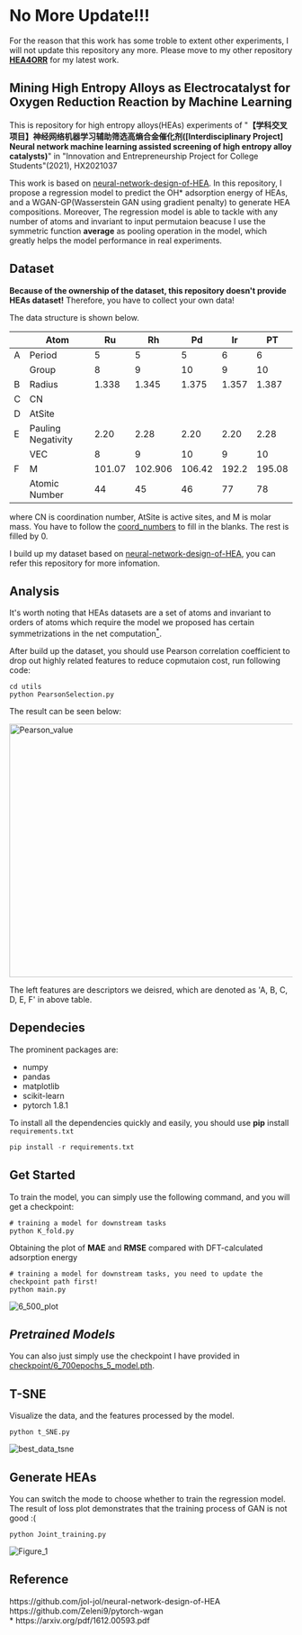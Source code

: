 # No More Update!!!
For the reason that this work has some troble to extent other experiments, I will not update this repository any more. Please move to my other repository [__HEA4ORR__](https://github.com/Wilmido/HEA4ORR) for my latest work.

## Mining High Entropy Alloys as Electrocatalyst for Oxygen Reduction Reaction by Machine Learning
This is repository for high entropy alloys(HEAs) experiments of "<b>【学科交叉项目】神经网络机器学习辅助筛选高熵合金催化剂(\[Interdisciplinary Project\] Neural network machine learning assisted screening of high entropy alloy catalysts)</b>" in "Innovation and Entrepreneurship Project for College Students"(2021), HX2021037

This work is based on [neural-network-design-of-HEA](https://github.com/jol-jol/neural-network-design-of-HEA).
In this repository, I propose a regression model to predict the OH* adsorption energy of HEAs, and a WGAN-GP(Wasserstein GAN using gradient penalty) to generate HEA compositions. Moreover, The regression model is able to tackle with any number of atoms and invariant to input permutaion beacuse I use the symmetric function  __average__ as pooling operation in the model, which greatly helps the model performance in real experiments. 


## Dataset
<b>Because of the ownership of the dataset, this repository doesn't provide HEAs dataset!</b> Therefore, you have to collect your own data! 

The data structure is shown below.

||Atom|Ru|Rh|Pd|Ir|PT|
|--|--|--|--|--|--|--|
|A|Period|5|5|5|6|6|
||Group|8|9|10|9|10|
|B|Radius|1.338|1.345|1.375|1.357|1.387|
|C|CN|
|D|AtSite|
|E|Pauling Negativity|2.20|2.28|2.20|2.20|2.28|
||VEC|8|9|10|9|10|
|F|M|101.07|102.906|106.42|192.2|195.08|
||Atomic Number|44|45|46|77|78|

where CN is coordination number, AtSite is active sites, and M is molar mass. You have to follow the <a href="HEA_selection\data\coord_nums.csv">coord_numbers</a> to fill in the blanks. The rest is filled by 0.

I build up my dataset based on [neural-network-design-of-HEA](https://github.com/jol-jol/neural-network-design-of-HEA), you can refer this repository for more infomation.


## Analysis
It's worth noting that HEAs datasets are a set of atoms and invariant to orders of atoms which require the model we proposed has certain symmetrizations in the net computation[<sup>*</sup>](#refer-anchor-3).


After build up the dataset, you should use Pearson correlation coefficient to drop out highly related features to reduce copmutaion cost, run following code:
```
cd utils
python PearsonSelection.py
```

The result can be seen below:

 <img src="https://user-images.githubusercontent.com/71449089/163708482-4db16267-8b19-4f9e-a3c2-e3d526ae2dfa.png" width = "600" height = "450" alt="Pearson_value" />


The left features are descriptors we deisred, which are denoted as 'A, B, C, D, E, F' in above table.

## Dependecies
The prominent packages are:
* numpy
* pandas
* matplotlib
* scikit-learn
* pytorch 1.8.1

To install all the dependencies quickly and easily, you should use __pip__ install `requirements.txt`
```python
pip install -r requirements.txt
```


## Get Started
To train the model, you can simply use the following command, and you will get a checkpoint:
```
# training a model for downstream tasks
python K_fold.py
```

Obtaining the plot of __MAE__ and __RMSE__ compared with DFT-calculated adsorption energy

```
# training a model for downstream tasks, you need to update the checkpoint path first! 
python main.py
```
![6_500_plot](https://user-images.githubusercontent.com/71449089/163707875-e0862e04-4405-4b16-805e-d58973e49797.svg)


*Pretrained Models*
 ---
You can also just simply use the checkpoint I have provided in <a href="HEA_selection/checkpoint">checkpoint/6_700epochs_5_model.pth</a>.


## T-SNE
Visualize the data, and the features processed by the model. 
```
python t_SNE.py
```
 <img src="https://user-images.githubusercontent.com/71449089/166883621-ab8377d8-6af8-4404-988a-89fe9a79b2b7.svg"  alt="best_data_tsne" />


## Generate HEAs
You can switch the mode to choose whether to train the regression model. The result of loss plot demonstrates that the training process of GAN is not good :(
```
python Joint_training.py
```

![Figure_1](https://user-images.githubusercontent.com/71449089/161955711-a5e78e40-a2df-4e1f-8768-3045bf9f8024.png)


## Reference
<div id="refer-anchor-1"></div>
https://github.com/jol-jol/neural-network-design-of-HEA
<div id="refer-anchor-2"></div>
https://github.com/Zeleni9/pytorch-wgan
<div id="refer-anchor-3"></div>
* https://arxiv.org/pdf/1612.00593.pdf

